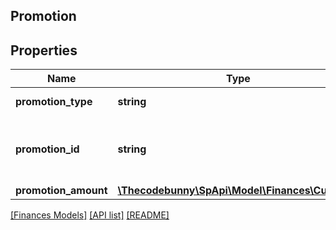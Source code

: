 ## Promotion

## Properties

Name | Type | Description | Notes
------------ | ------------- | ------------- | -------------
**promotion_type** | **string** | The type of promotion. | [optional]
**promotion_id** | **string** | The seller-specified identifier for the promotion. | [optional]
**promotion_amount** | [**\Thecodebunny\SpApi\Model\Finances\Currency**](Currency.md) |  | [optional]

[[Finances Models]](../) [[API list]](../../Api) [[README]](../../../README.md)
